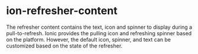 # ion-refresher-content

The refresher content contains the text, icon and spinner to display during a pull-to-refresh. Ionic provides the pulling icon and refreshing spinner based on the platform. However, the default icon, spinner, and text can be customized based on the state of the refresher.


